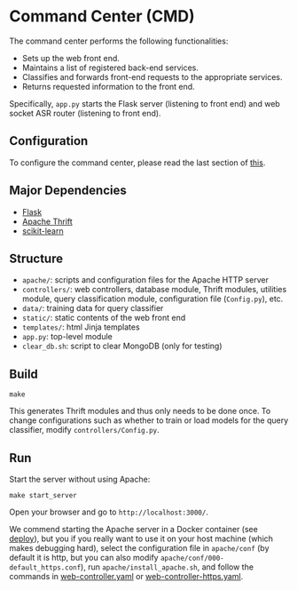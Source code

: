 # Command Center (CMD)

The command center performs the following functionalities:

- Sets up the web front end.
- Maintains a list of registered back-end services.
- Classifies and forwards front-end requests to the appropriate services.
- Returns requested information to the front end.

Specifically, `app.py` starts the Flask server (listening to front end)
and web socket ASR router (listening to front end).

## Configuration

To configure the command center, please read the last section of [this](../../README.md).

## Major Dependencies

- [Flask](http://flask.pocoo.org/)
- [Apache Thrift](https://thrift.apache.org/)
- [scikit-learn](http://scikit-learn.org/stable/)

## Structure

- `apache/`: scripts and configuration files for the Apache HTTP server
- `controllers/`: web controllers, database module, Thrift modules, utilities module, 
query classification module, configuration file (`Config.py`), etc.
- `data/`: training data for query classifier
- `static/`: static contents of the web front end
- `templates/`: html Jinja templates
- `app.py`: top-level module
- `clear_db.sh`: script to clear MongoDB (only for testing)

## Build

```
make
```

This generates Thrift modules and thus only needs to be done once.
To change configurations such as whether to train or load models
for the query classifier, modify `controllers/Config.py`.

## Run

Start the server without using Apache:

```
make start_server
```

Open your browser and go to `http://localhost:3000/`. 

We commend starting the Apache server in a Docker container (see [deploy](../../tools/deploy/)),
but you if you really want to use it on your host machine (which makes debugging hard),
select the configuration file in `apache/conf` (by default it is http, but you can also modify `apache/conf/000-default_https.conf`),
run `apache/install_apache.sh`, and follow the commands in [web-controller.yaml](../../tools/deploy/web-controller.yaml)
or [web-controller-https.yaml](../../tools/deploy/web-controller-https.yaml).
